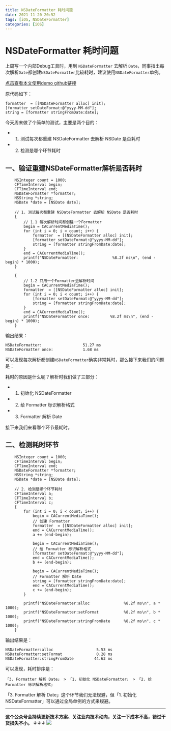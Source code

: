 ```yaml
---
title: NSDateFormatter 耗时问题
date: 2021-11-20 20:52
tags: [iOS, NSDateFormatter]
categories: [iOS]
---
```


# NSDateFormatter 耗时问题

上周写一个内部Debug工具时，用到 `NSDateFormatter` 去解析 `Date`，同事指出每次解析`Date`都创建`NSDateFormatter`比较耗时，建议使用`NSDateFormatter`单例。

[点击查看本文使用demo github链接]()

原代码如下：

```
formatter  = [[NSDateFormatter alloc] init];
[formatter setDateFormat:@"yyyy-MM-dd"];
string = [formatter stringFromDate:date];
```

今天周末做了个简单的测试，主要是两个目的：

- 1. 测试每次都重建 NSDateFormatter 去解析 NSDate 是否耗时
- 2. 检测是哪个环节耗时

## 一、验证重建NSDateFormatter解析是否耗时

```
    NSInteger count = 1000;
    CFTimeInterval begin;
    CFTimeInterval end;
    NSDateFormatter *formatter;
    NSString *string;
    NSDate *date = [NSDate date];
    
    // 1. 测试每次都重建 NSDateFormatter 去解析 NSDate 是否耗时
    {
        // 1.1 每次解析时间都创建一个Formatter
        begin = CACurrentMediaTime();
        for (int i = 0; i < count; i++) {
            formatter  = [[NSDateFormatter alloc] init];
            [formatter setDateFormat:@"yyyy-MM-dd"];
            string = [formatter stringFromDate:date];
        }
        end = CACurrentMediaTime();
        printf("NSDateFormatter:               %8.2f ms\n", (end - begin) * 1000);
    }
    
    {
        // 1.2 只用一个Formatter去解析时间
        begin = CACurrentMediaTime();
        formatter  = [[NSDateFormatter alloc] init];
        for (int i = 0; i < count; i++) {
            [formatter setDateFormat:@"yyyy-MM-dd"];
            string = [formatter stringFromDate:date];
        }
        end = CACurrentMediaTime();
        printf("NSDateFormatter once:         %8.2f ms\n", (end - begin) * 1000);
    }
```

输出结果：

```
NSDateFormatter:                  51.27 ms
NSDateFormatter once:             1.68 ms
```

可以发现每次解析都创建`NSDateFormatter`确实非常耗时，那么接下来我们的问题是：

耗时的原因是什么呢？解析时我们做了三部分：

- 1. 初始化 NSDateFormatter
- 2. 给 Formatter 标识解析格式
- 3. Formatter 解析 Date

接下来我们来看哪个环节最耗时。

## 二、检测耗时环节

```
    NSInteger count = 1000;
    CFTimeInterval begin;
    CFTimeInterval end;
    NSDateFormatter *formatter;
    NSString *string;
    NSDate *date = [NSDate date];
    
    // 2. 检测是哪个环节耗时
    CFTimeInterval a;
    CFTimeInterval b;
    CFTimeInterval c;
    {
        for (int i = 0; i < count; i++) {
            begin = CACurrentMediaTime();
            // 创建 Formatter
            formatter  = [[NSDateFormatter alloc] init];
            end = CACurrentMediaTime();
            a += (end-begin);
            
            begin = CACurrentMediaTime();
            // 给 Formatter 标识解析格式
            [formatter setDateFormat:@"yyyy-MM-dd"];
            end = CACurrentMediaTime();
            b += (end-begin);
            
            begin = CACurrentMediaTime();
            // Formatter 解析 Date
            string = [formatter stringFromDate:date];
            end = CACurrentMediaTime();
            c += (end-begin);
        }
        
        printf("NSDateFormatter:alloc               %8.2f ms\n", a * 1000);
        printf("NSDateFormatter:setFormat           %8.2f ms\n", b * 1000);
        printf("NSDateFormatter:stringFromDate      %8.2f ms\n", c * 1000);
    }
```

输出结果是：

```
NSDateFormatter:alloc                   5.53 ms
NSDateFormatter:setFormat               0.28 ms
NSDateFormatter:stringFromDate         44.63 ms
```

可以发现，耗时排序是：

```
「3. Formatter 解析 Date」 > 「1. 初始化 NSDateFormatter」 > 「2. 给 Formatter 标识解析格式」
```

「3. Formatter 解析 Date」这个环节我们无法规避，但「1. 初始化 NSDateFormatter」可以通过全局单例的方式来规避。



------
**这个公众号会持续更新技术方案、关注业内技术动向，关注一下成本不高，错过干货损失不小。
↓↓↓**
![](https://tva1.sinaimg.cn/large/e6c9d24egy1gzzmv1p67mj21bi0hcwgh.jpg)